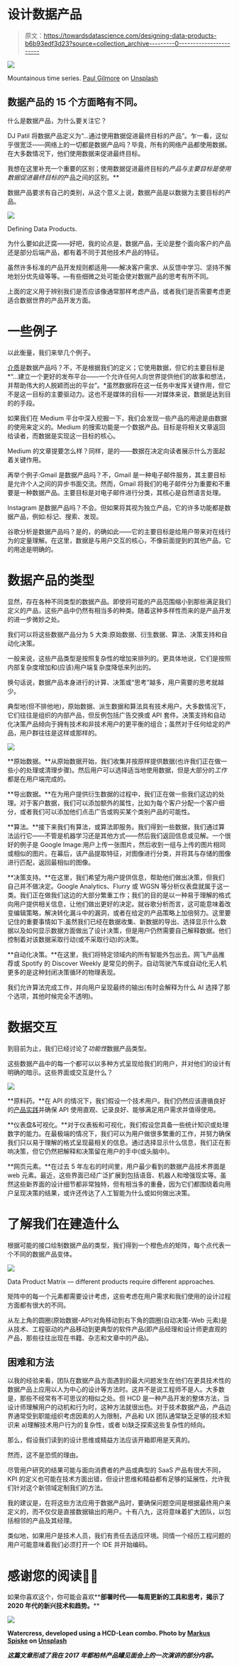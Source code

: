# 设计数据产品

> 原文：<https://towardsdatascience.com/designing-data-products-b6b93edf3d23?source=collection_archive---------0----------------------->

![](img/137d5bdfb03847a3578bafb87d384c94.png)

Mountainous time series. [Paul Gilmore](https://unsplash.com/@paulgilmore_?utm_source=medium&utm_medium=referral) on [Unsplash](https://unsplash.com?utm_source=medium&utm_medium=referral)

## 数据产品的 15 个方面略有不同。

什么是数据产品，为什么要关注它？

DJ Patil 将数据产品定义为“…通过使用数据促进最终目标的产品”。乍一看，这似乎很宽泛——网络上的一切都是数据产品吗？毕竟，所有的网络产品都使用数据。在大多数情况下，他们使用数据来促进最终目标。

我想在这里补充一个重要的区别；使用数据促进最终目标的*产品与主要目标是使用数据促进最终目标的*产品之间的区别。**

数据产品要求有自己的类别，从这个意义上说，数据产品是以数据为主要目标的产品。

![](img/60c7a479ac94133b800b0fa88b6779b3.png)

Defining Data Products.

为什么要如此迂腐——好吧，我的论点是，数据产品，无论是整个面向客户的产品还是部分后端产品，都有着不同于其他技术产品的特征。

虽然许多标准的产品开发规则都适用——解决客户需求、从反馈中学习、坚持不懈地划分优先级等等。—有些细微之处可能会使对数据产品的思考有所不同。

上面的定义用于辨别我们是否应该像通常那样考虑产品，或者我们是否需要考虑更适合数据世界的产品开发方面。

# 一些例子

以此衡量，我们来举几个例子。

[介质](https://medium.com/u/504c7870fdb6?source=post_page-----b6b93edf3d23--------------------------------)是数据产品吗？不，不是根据我们的定义；它使用数据，但它的主要目标是*“…建立一个更好的发布平台——一个允许任何人向世界提供他们的故事和想法，并帮助伟大的人脱颖而出的平台”。*虽然数据将在这一任务中发挥关键作用，但它不是这一目标的主要驱动力。这也不是媒体的目标——对媒体来说，数据是达到目的的手段。

如果我们在 Medium 平台中深入挖掘一下，我们会发现一些产品的用途是由数据的使用来定义的。Medium 的搜索功能是一个数据产品。目标是将相关文章返回给读者，而数据是实现这一目标的核心。

Medium 的文章提要怎么样？同样，是的——数据在决定向读者展示什么方面起着关键作用。

再举个例子:Gmail 是数据产品吗？不，Gmail 是一种电子邮件服务，其主要目标是允许个人之间的异步书面交流。然而，Gmail 将我们的电子邮件分为重要和不重要是一种数据产品。主要目标是对电子邮件进行分类，其核心是自然语言处理。

Instagram 是数据产品吗？不会。但如果将其视为独立产品，它的许多功能都是数据产品，例如:标记、搜索、发现。

谷歌分析是数据产品吗？是的，的确如此——它的主要目标是给用户带来对在线行为的定量理解。在这里，数据是与用户交互的核心，不像前面提到的其他产品，它的用途是明确的。

# 数据产品的类型

显然，存在各种不同类型的数据产品。即使将可能的产品范围缩小到那些满足我们定义的产品，这些产品中仍然有相当多的种类。随着这种多样性而来的是产品开发的进一步微妙之处。

我们可以将这些数据产品分为 5 大类:原始数据、衍生数据、算法、决策支持和自动化决策。

一般来说，这些产品类型是按照复杂性的增加来排列的。更具体地说，它们是按照内部复杂度增加和(应该)用户端复杂度降低来列出的。

换句话说，数据产品本身进行的计算、决策或“思考”越多，用户需要的思考就越少。

典型地(但不排他地)，原始数据、派生数据和算法具有技术用户。大多数情况下，它们往往是组织的内部产品，但反例包括广告交换或 API 套件。决策支持和自动化决策产品倾向于拥有技术和非技术用户的更平衡的组合；虽然对于任何给定的产品，用户群往往是这样或那样的。

![](img/b1271873f42fc30adb5df00e19e46824.png)

**原始数据。**从原始数据开始，我们收集并按原样提供数据(也许我们正在做一些小的处理或清理步骤)。然后用户可以选择适当地使用数据，但是大部分的*工作*都是在用户端完成的。

**导出数据。**在为用户提供衍生数据的过程中，我们正在做一些我们这边的处理。对于客户数据，我们可以添加额外的属性，比如为每个客户分配一个客户细分，或者我们可以添加他们点击广告或购买某个类别产品的可能性。

**算法。**接下来我们有算法，或算法即服务。我们得到一些数据，我们通过算法运行它——不管是机器学习还是其他方式——然后我们返回信息或见解。一个很好的例子是 Google Image:用户上传一张图片，然后收到一组与上传的图片相同或相似的图片。在幕后，该产品提取特征，对图像进行分类，并将其与存储的图像进行匹配，返回最相似的图像。

**决策支持。**在这里，我们希望为用户提供信息，帮助他们做出决策，但我们自己并不做决定。Google Analytics、Flurry 或 WGSN 等分析仪表盘就属于这一类。我们正在做我们这边的大部分繁重工作；我们的目的是以一种易于理解的格式向用户提供相关信息，让他们做出更好的决定。就谷歌分析而言，这可能意味着改变编辑策略，解决转化漏斗中的漏洞，或者在给定的产品策略上加倍努力。这里要记住的重要事情如下:虽然我们已经在数据收集、新数据的导出、选择显示什么数据以及如何显示数据方面做出了设计决策，但是用户仍然需要自己解释数据。他们控制着对该数据采取行动(或不采取行动)的决策。

**自动化决策。**在这里，我们将特定领域内的所有智能外包出去。网飞产品推荐或 Spotify 的 Discover Weekly 是常见的例子。自动驾驶汽车或自动化无人机更多的是这种封闭决策循环的物理表现。

我们允许算法完成工作，并向用户呈现最终的输出(有时会解释为什么 AI 选择了那个选项，其他时候完全不透明)。

# 数据交互

到目前为止，我们已经讨论了*功能性*数据产品类型。

这些数据产品中的每一个都可以以多种方式呈现给我们的用户，并对他们的设计有明确的暗示。这些界面或交互是什么？

![](img/0a91dcc3ab872c49848eb8e8ec6e9683.png)

**原料药。**在 API 的情况下，我们假设一个技术用户。我们仍然应该遵循良好的[产品实践](https://medium.com/api-product-management)并确保 API 使用直观、记录良好、能够满足用户需求并值得使用。

**仪表盘&可视化。**对于仪表板和可视化，我们假设您具备一些统计知识或处理数字的能力。在最极端的情况下，我们可以为用户做很多繁重的工作，并努力确保我们只以易于理解的格式呈现最相关的信息。通过选择显示什么信息，我们正在影响决策，但它仍然把解释和决策留在用户的手中(或头脑中)。

**网页元素。**在过去 5 年左右的时间里，用户最少看到的数据产品技术界面是 web 元素。最近，这些界面已经广泛扩展到包括语音、机器人和增强现实等。虽然这些新界面的设计细节都非常独特，但有相当多的重叠，因为它们都围绕着向用户呈现决策的结果，或许还传达了人工智能为什么或如何做出决策。

# 了解我们在建造什么

根据可能的接口绘制数据产品的类型，我们得到一个橙色点的矩阵，每个点代表一个不同的数据产品变体。

![](img/254526b366f40d63e531aec27c651294.png)

Data Product Matrix — different products require different approaches.

矩阵中的每一个元素都需要设计考虑，这些考虑在用户需求和我们使用的设计过程方面都有很大的不同。

从左上角的圆圈(原始数据-API)对角移动到右下角的圆圈(自动决策-Web 元素)是从技术、工程驱动的产品移动到更典型的软件产品(即产品经理和设计师更直观的产品，那些往往出现在书籍、杂志和文章中的产品)。

## 困难和方法

以我的经验来看，团队在数据产品方面遇到的最大问题发生在他们在更具技术性的数据产品上应用以人为中心的设计等方法时。这并不是说工程师不是人。大多数是，那些不经常有不可思议的相似之处。但 HCD 是一种产品开发的整体方法，当设计师理解用户的动机和行为时，这种方法就很出色。对于技术数据产品，产品边界通常受到职能组织考虑因素的人为限制，产品和 UX 团队通常缺乏足够的技术知识来 a)理解技术用户行为的复杂性，或者 b)缺乏探索这些复杂性的倾向。

那么，假设我们读到的设计思维或精益方法应该开箱即用是天真的。

然而，这不是恐慌的理由。

尽管用户研究的结果可能与面向消费者的产品或典型的 SaaS 产品有很大不同，KPI 的定义也可能在技术方面出错，但设计思维和精益都有足够的延展性，允许我们针对这个新领域定制我们的方法。

我的建议是，在将这些方法应用于数据产品时，要确保问题空间是根据最终用户来定义的，而不仅仅是直接数据输出的用户。十有八九，这将意味着扩大团队，以包括相邻的产品及其经理。

类似地，如果用户是技术人员，我们有责任去适应环境。同情一个经历工程问题的用户可能意味着我们必须打开一个 IDE 并开始编码。

# 感谢您的阅读🙏🏻

如果你喜欢这个，你可能会喜欢**[](https://deploymentage.substack.com/)**部署时代——每周更新的工具和思考，揭示了 2020 年代的新兴技术和趋势。****

****![](img/196fad5bb66d083279eb43fab7384d9d.png)****

****Watercress, developed using a HCD-Lean combo. Photo by [Markus Spiske](https://unsplash.com/@markusspiske?utm_source=medium&utm_medium=referral) on [Unsplash](https://unsplash.com?utm_source=medium&utm_medium=referral)****

*****这篇文章形成了我在 2017 年都柏林产品罐见面会上的一次演讲的部分内容。*****